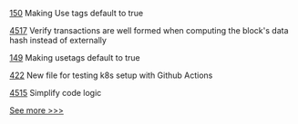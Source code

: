 
[150](https://github.com/hyperledger-labs/fabric-operator/pull/150) Making Use tags default to true

[4517](https://github.com/hyperledger/fabric/pull/4517) Verify transactions are well formed when computing the block's data hash instead of externally

[149](https://github.com/hyperledger-labs/fabric-operator/pull/149) Making usetags default to true

[422](https://github.com/hyperledger-labs/fablo/pull/422) New file for testing k8s setup with Github Actions

[4515](https://github.com/hyperledger/fabric/pull/4515) Simplify code logic


[See more >>>](https://start-here.hyperledger.org/pull-requests)

